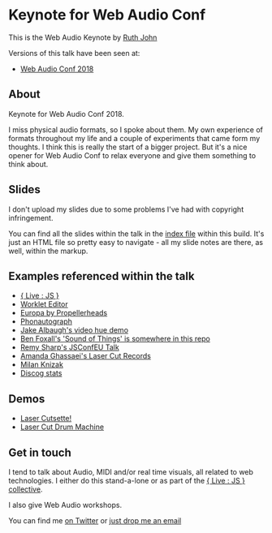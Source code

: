 # Keynote for Web Audio Conf

This is the Web Audio Keynote by [Ruth John](https:/twitter.com/Rumyra)

Versions of this talk have been seen at:

- [Web Audio Conf 2018](https://webaudioconf.com/)

## About

Keynote for Web Audio Conf 2018.

I miss physical audio formats, so I spoke about them. My own experience of formats throughout my life and a couple of experiments that came form my thoughts. I think this is really the start of a bigger project. But it's a nice opener for Web Audio Conf to relax everyone and give them something to think about.

<!-- ## Videos

There are recordings of the talk

- [here]()
- [and here]()
 -->
## Slides

I don't upload my slides due to some problems I've had with copyright infringement.

You can find all the slides within the talk in the [index file](https://github.com/Rumyra/Talk-Audio-Keynote/blob/master/views/index.html) within this build. It's just an HTML file so pretty easy to navigate - all my slide notes are there, as well, within the markup.

## Examples referenced within the talk

- [{ Live : JS }](https://livejs.network)
- [Worklet Editor](https://dsp.audio/editor/)
- [Europa by Propellerheads](https://www.propellerheads.se/europa)
- [Phonautograph](https://en.wikipedia.org/wiki/Phonautograph)
- [Jake Albaugh's video hue demo](https://codepen.io/jakealbaugh/full/ZxLKvG/)
- [Ben Foxall's 'Sound of Things' is somewhere in this repo](https://github.com/benfoxall/AV)
- [Remy Sharp's JSConfEU Talk](https://www.youtube.com/watch?v=o3MNdxQFUe8&list=PL37ZVnwpeshG2YXJkun_lyNTtM-Qb3MKa&index=47&t=0s)
- [Amanda Ghassaei's Laser Cut Records](http://www.amandaghassaei.com/projects/laser_cut_record/)
- [Milan Knizak](https://de.wikipedia.org/wiki/Milan_Kn%C3%AD%C5%BE%C3%A1k)
- [Discog stats](https://s3.us-west-2.amazonaws.com/secure.notion-static.com/56ab38ec-6b03-4000-8c11-364e73ba4fc6/2018-mid-year-review-marketplace-database.pdf?AWSAccessKeyId=AKIAJLJXUMP5IHUZAPFQ&Expires=1537436303&Signature=AdZflvShgeFJ2sxE0Ti%2B%2FRdaGhc%3D)

## Demos
- [Laser Cutsette!](https://codepen.io/Rumyra/full/BOOjrJ/)
- [Laser Cut Drum Machine](https://codepen.io/Rumyra/full/dqqYvw/)


## Get in touch

I tend to talk about Audio, MIDI and/or real time visuals, all related to web technologies. I either do this stand-a-lone or as part of the [{ Live : JS } collective](lives.network).

I also give Web Audio workshops.

You can find me [on Twitter](https://twitter.com/Rumyra) or [just drop me an email](mailto:sayhello@rumyrashead.com)
